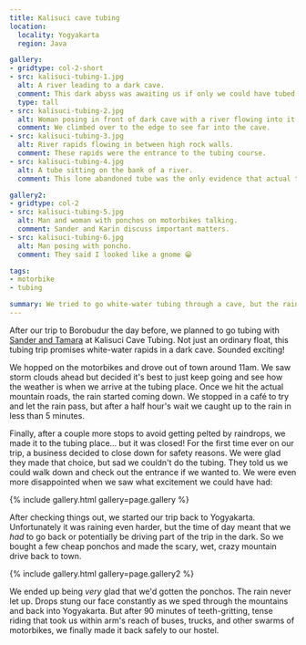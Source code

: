 ```yaml
---
title: Kalisuci cave tubing
location:
  locality: Yogyakarta
  region: Java

gallery:
- gridtype: col-2-short
- src: kalisuci-tubing-1.jpg
  alt: A river leading to a dark cave.
  comment: This dark abyss was awaiting us if only we could have tubed into it.
  type: tall
- src: kalisuci-tubing-2.jpg
  alt: Woman posing in front of dark cave with a river flowing into it.
  comment: We climbed over to the edge to see far into the cave.
- src: kalisuci-tubing-3.jpg
  alt: River rapids flowing in between high rock walls.
  comment: These rapids were the entrance to the tubing course.
- src: kalisuci-tubing-4.jpg
  alt: A tube sitting on the bank of a river.
  comment: This lone abandoned tube was the only evidence that actual tubing was done here.

gallery2:
- gridtype: col-2
- src: kalisuci-tubing-5.jpg
  alt: Man and woman with ponchos on motorbikes talking.
  comment: Sander and Karin discuss important matters.
- src: kalisuci-tubing-6.jpg
  alt: Man posing with poncho.
  comment: They said I looked like a gnome 😁

tags:
- motorbike
- tubing

summary: We tried to go white-water tubing through a cave, but the rainy season got the best of us once again 😦
---
```


After our trip to Borobudur the day before, we planned to go tubing with [Sander and Tamara](http://latitude-zero.com) at Kalisuci Cave Tubing. Not just an ordinary float, this tubing trip promises white-water rapids in a dark cave. Sounded exciting!

We hopped on the motorbikes and drove out of town around 11am. We saw storm clouds ahead but decided it's best to just keep going and see how the weather is when we arrive at the tubing place. Once we hit the actual mountain roads, the rain started coming down. We stopped in a café to try and let the rain pass, but after a half hour's wait we caught up to the rain in less than 5 minutes.

Finally, after a couple more stops to avoid getting pelted by raindrops, we made it to the tubing place... but it was closed! For the first time ever on our trip, a business decided to close down for safety reasons. We were glad they made that choice, but sad we couldn't do the tubing. They told us we could walk down and check out the entrance if we wanted to. We were even more disappointed when we saw what excitement we could have had:

{% include gallery.html gallery=page.gallery %}

After checking things out, we started our trip back to Yogyakarta. Unfortunately it was raining even harder, but the time of day meant that we _had_ to go back or potentially be driving part of the trip in the dark. So we bought a few cheap ponchos and made the scary, wet, crazy mountain drive back to town.

{% include gallery.html gallery=page.gallery2 %}

We ended up being _very_ glad that we'd gotten the ponchos. The rain never let up. Drops stung our face constantly as we sped through the mountains and back into Yogyakarta. But after 90 minutes of teeth-gritting, tense riding that took us within arm's reach of buses, trucks, and other swarms of motorbikes, we finally made it back safely to our hostel.
